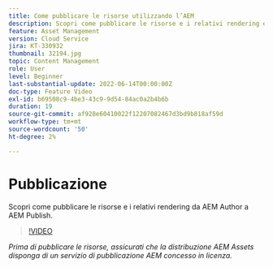 ```yaml
---
title: Come pubblicare le risorse utilizzando l’AEM
description: Scopri come pubblicare le risorse e i relativi rendering da AEM Author a AEM Publish.
feature: Asset Management
version: Cloud Service
jira: KT-330932
thumbnail: 32194.jpg
topic: Content Management
role: User
level: Beginner
last-substantial-update: 2022-06-14T00:00:00Z
doc-type: Feature Video
exl-id: b69508c9-4be3-43c9-9d54-84ac0a2b4b6b
duration: 19
source-git-commit: af928e60410022f12207082467d3bd9b818af59d
workflow-type: tm+mt
source-wordcount: '50'
ht-degree: 2%

---
```


# Pubblicazione

Scopri come pubblicare le risorse e i relativi rendering da AEM Author a AEM Publish.

>[!VIDEO](https://video.tv.adobe.com/v/330932?quality=12&learn=on)

_Prima di pubblicare le risorse, assicurati che la distribuzione AEM Assets disponga di un servizio di pubblicazione AEM concesso in licenza._
